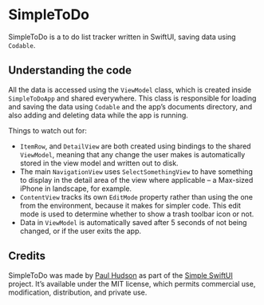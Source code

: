# SimpleToDo

SimpleToDo is a to do list tracker written in SwiftUI, saving data using `Codable`.


## Understanding the code

All the data is accessed using the `ViewModel` class, which is created inside `SimpleToDoApp` and shared everywhere. This class is responsible for loading and saving the data using `Codable` and the app’s documents directory, and also adding and deleting data while the app is running.

Things to watch out for:

- `ItemRow`, and `DetailView` are both created using bindings to the shared `ViewModel`, meaning that any change the user makes is automatically stored in the view model and written out to disk.
- The main `NavigationView` uses `SelectSomethingView` to have something to display in the detail area of the view where applicable – a Max-sized iPhone in landscape, for example.
- `ContentView` tracks its own `EditMode` property rather than using the one from the environment, because it makes for simpler code. This edit mode is used to determine whether to show a trash toolbar icon or not.
- Data in `ViewModel` is automatically saved after 5 seconds of not being changed, or if the user exits the app.



## Credits

SimpleToDo was made by [Paul Hudson](https://twitter.com/twostraws) as part of the [Simple SwiftUI](https://github.com/twostraws/simple-swiftui) project. It’s available under the MIT license, which permits commercial use, modification, distribution, and private use.

